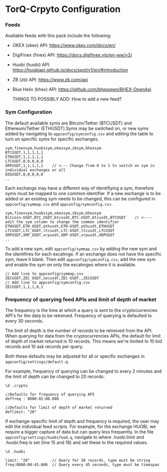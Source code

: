 # TorQ-Crpyto Configuration

### Feeds  
Available feeds with this pack include the following:    
 - OKEX (okex) API: https://www.okex.com/docs/en/ 
 - DigiFinex (finex) API: https://docs.digifinex.vip/en-ww/v3/ 
 - Huobi (huobi) API: https://huobiapi.github.io/docs/spot/v1/en/#introduction 
 - ZB (zb) API: https://www.zb.com/api
 - Blue Helix (bhex) API: https://github.com/bhexopen/BHEX-OpenApi

    THINGS TO POSSIBLY ADD: How to add a new feed?

### Sym Configuration  
The default available syms are Bitcoin/Tether (BTCUSDT) and Ethereum/Tether (ETHUSDT).Syms may
be switched on, or new syms added by navigating to `appconfig/symconfig.csv` and editing the 
table to turn on specific syms for specific exchanges.

    sym,finexsym,huobisym,okexsym,zbsym,bhexsym
    BTCUSDT,1,1,1,1,1
    ETHUSDT,1,1,1,1,1
    LTCUSDT,0,0,0,0,0
    XRPUSDT,1,1,1,1,1    // <--- Change from 0 to 1 to switch on sym in individual exchanges or all
    EOSUSDT,0,0,0,0,0
    ..
    
Each exchange may have a different way of identifiying a sym, therefore syms 
must be mapped to one common identifier. If a new exchange is to be added or 
an existing sym needs to be changed, this can be configured in `appconfig/symmap.csv`
and `appconfig/symconfig.csv`.

    sym,finexsym,huobisym,okexsym,zbsym,bhexsym
    Bitcoin-USDT,BTC_USDT,btcusdt,BTC-USDT,btcusdt,BTCUSDT    // <---- edit the sym column to change the common identifier
    ETHUSDT,ETH_USDT,ethusdt,ETH-USDT,ethusdt,ETHUSDT
    LTCUSDT,LTC_USDT,ltcusdt,LTC-USDT,ltcusdt,LTCUSDT
    XRPUSDT,XRP_USDT,xrpusdt,XRP-USDT,xrpusdt,XRPUSDT
    ..

To add a new sym, edit `appconfig/symmap.csv` by adding the new sym and the identifires for each excahnge.
If an exchange does not have the specific sym, leave it blank. Then edit `appconfig/symconfig.csv`, add 
the new sym and enable the sym on only the excahnges where it is available.
    
    // Add line to appconfig/symmap.csv
    ZECUSDT,ZEC_USDT,zecusdt,ZEC-USDT,,ZECUSDT
    // Add line to appconfig/symconfig.csv
    ZECUSDT,1,1,1,0,1

### Frequency of querying feed APIs and limit of depth of market  
The frequency is the time at which a query is sent to the cryptocurrencies API's
for the data to be retreived. Frequency of querying is defaulted to every 30 seconds.  

The limit of depth is the number of records to be retreived from the API. When 
querying for data from the cryptocurrencies APIs, the default for limit of depth
of market returned is 10 records. This means we're limited to 10 bid records and 
10 ask records per query.  

Both these defaults may be adjusted for all or specific exchanges in `appconfig/settings/default.q`.

For example, frequency of querying can be changed to every 2 minutes and the limit
of depth can be changed to 20 records:

    \d .crypto

    //Defaults for frequency of querying API
    deffreq : 0D00:02:00.000

    //Defaults for limit of depth of market returned
    deflimit: "20"


If exchange-specific limit of depth and frequency is required, the user may edit the individual feed scripts.
For example, for the exchange HUOBI, we require a bigger capture of data but can query less frequently.
In the file `appconfig/settings/huobifeed.q`, navigate to where .huobi.limit and .huobi.freq is set (line 15 and 16)
and set these to the required values.  
    
    \d .huobi
    
    limit: "20"          // Query for 20 records, type must be string
    freq:0D00:00:45.000  // Query every 45 seconds, type must be timespan

